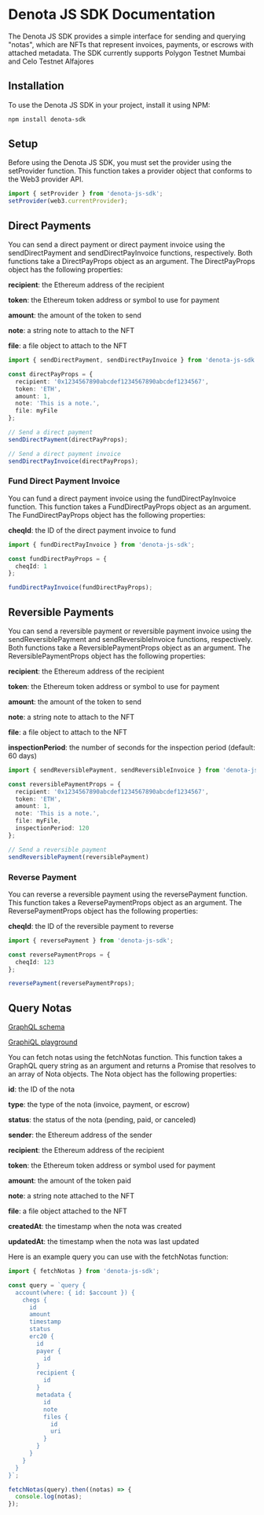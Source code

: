 # Denota JS SDK Documentation
The Denota JS SDK provides a simple interface for sending and querying "notas", which are NFTs that represent invoices, payments, or escrows with attached metadata. The SDK currently supports Polygon Testnet Mumbai and Celo Testnet Alfajores

## Installation
To use the Denota JS SDK in your project, install it using NPM:

```bash
npm install denota-sdk
```

## Setup
Before using the Denota JS SDK, you must set the provider using the setProvider function. This function takes a provider object that conforms to the Web3 provider API.

```typescript
import { setProvider } from 'denota-js-sdk';
setProvider(web3.currentProvider);
```

## Direct Payments
You can send a direct payment or direct payment invoice using the sendDirectPayment and sendDirectPayInvoice functions, respectively. Both functions take a DirectPayProps object as an argument. The DirectPayProps object has the following properties:

**recipient**: the Ethereum address of the recipient

**token**: the Ethereum token address or symbol to use for payment

**amount**: the amount of the token to send

**note**: a string note to attach to the NFT

**file**: a file object to attach to the NFT

```typescript
import { sendDirectPayment, sendDirectPayInvoice } from 'denota-js-sdk';

const directPayProps = {
  recipient: '0x1234567890abcdef1234567890abcdef1234567',
  token: 'ETH',
  amount: 1,
  note: 'This is a note.',
  file: myFile
};

// Send a direct payment
sendDirectPayment(directPayProps);

// Send a direct payment invoice
sendDirectPayInvoice(directPayProps);
```

### Fund Direct Payment Invoice
You can fund a direct payment invoice using the fundDirectPayInvoice function. This function takes a FundDirectPayProps object as an argument. The FundDirectPayProps object has the following properties:

**cheqId**: the ID of the direct payment invoice to fund

```typescript
import { fundDirectPayInvoice } from 'denota-js-sdk';

const fundDirectPayProps = {
  cheqId: 1
};

fundDirectPayInvoice(fundDirectPayProps);
```

## Reversible Payments
You can send a reversible payment or reversible payment invoice using the sendReversiblePayment and sendReversibleInvoice functions, respectively. Both functions take a ReversiblePaymentProps object as an argument. The ReversiblePaymentProps object has the following properties:

**recipient**: the Ethereum address of the recipient

**token**: the Ethereum token address or symbol to use for payment

**amount**: the amount of the token to send

**note**: a string note to attach to the NFT

**file**: a file object to attach to the NFT

**inspectionPeriod**: the number of seconds for the inspection period (default: 60 days)

```typescript
import { sendReversiblePayment, sendReversibleInvoice } from 'denota-js-sdk';

const reversiblePaymentProps = {
  recipient: '0x1234567890abcdef1234567890abcdef1234567',
  token: 'ETH',
  amount: 1,
  note: 'This is a note.',
  file: myFile,
  inspectionPeriod: 120
};

// Send a reversible payment
sendReversiblePayment(reversiblePayment)
```

### Reverse Payment
You can reverse a reversible payment using the reversePayment function. This function takes a ReversePaymentProps object as an argument. The ReversePaymentProps object has the following properties:

**cheqId**: the ID of the reversible payment to reverse

```typescript
import { reversePayment } from 'denota-js-sdk';

const reversePaymentProps = {
  cheqId: 123
};

reversePayment(reversePaymentProps);
```

## Query Notas 
[GraphQL schema](schema.graphql)

[GraphiQL playground](TODO)

You can fetch notas using the fetchNotas function. This function takes a GraphQL query string as an argument and returns a Promise that resolves to an array of Nota objects. The Nota object has the following properties:

**id**: the ID of the nota

**type**: the type of the nota (invoice, payment, or escrow)

**status**: the status of the nota (pending, paid, or canceled)

**sender**: the Ethereum address of the sender

**recipient**: the Ethereum address of the recipient

**token**: the Ethereum token address or symbol used for payment

**amount**: the amount of the token paid

**note**: a string note attached to the NFT

**file**: a file object attached to the NFT

**createdAt**: the timestamp when the nota was created

**updatedAt**: the timestamp when the nota was last updated

Here is an example query you can use with the fetchNotas function:

```typescript
import { fetchNotas } from 'denota-js-sdk';

const query = `query {
  account(where: { id: $account }) {
    chegs {
      id
      amount
      timestamp
      status
      erc20 {
        id
        payer {
          id
        }
        recipient {
          id
        }
        metadata {
          id
          note
          files {
            id
            uri
          }
        }
      }
    }
  }
}`;

fetchNotas(query).then((notas) => {
  console.log(notas);
});
```

